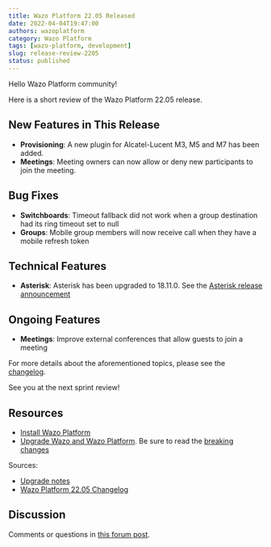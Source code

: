 ```yaml
---
title: Wazo Platform 22.05 Released
date: 2022-04-04T19:47:00
authors: wazoplatform
category: Wazo Platform
tags: [wazo-platform, development]
slug: release-review-2205
status: published
---
```


Hello Wazo Platform community!

Here is a short review of the Wazo Platform 22.05 release.

## New Features in This Release

- **Provisioning**: A new plugin for Alcatel-Lucent M3, M5 and M7 has been added.
- **Meetings**: Meeting owners can now allow or deny new participants to join the meeting.

## Bug Fixes

- **Switchboards**: Timeout fallback did not work when a group destination had its ring timeout set to null
- **Groups**: Mobile group members will now receive call when they have a mobile refresh token

## Technical Features

- **Asterisk**: Asterisk has been upgraded to 18.11.0. See the [Asterisk release announcement](https://www.asterisk.org/asterisk-news/asterisk-18-11-0-now-available/)

## Ongoing Features

- **Meetings**: Improve external conferences that allow guests to join a meeting

For more details about the aforementioned topics, please see the [changelog](https://wazo-dev.atlassian.net/issues/?jql=project%3DWAZO%20AND%20fixVersion%3D22.05).

See you at the next sprint review!

<!-- truncate -->

## Resources

- [Install Wazo Platform](https://wazo-platform.org/use-cases)
- [Upgrade Wazo and Wazo Platform](/uc-doc/upgrade/). Be sure to read the
  [breaking changes](/uc-doc/upgrade/upgrade_notes#22-05)

Sources:

- [Upgrade notes](/uc-doc/upgrade/upgrade_notes#22-05)
- [Wazo Platform 22.05 Changelog](https://wazo-dev.atlassian.net/issues/?jql=project%3DWAZO%20AND%20fixVersion%3D22.05)

## Discussion

Comments or questions in
[this forum post](https://wazo-platform.discourse.group/t/blog-wazo-platform-22-05-released).

